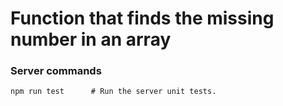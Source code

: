# Function that finds the missing number in an array

### Server commands

```
npm run test      # Run the server unit tests.
```
